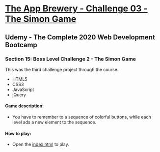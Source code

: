 # [The App Brewery - Challenge 03 - The Simon Game](https://arpadgbondor.github.io/The_App_Brewery-Challenge_03-The_Simon_Game/)

## Udemy - The Complete 2020 Web Development Bootcamp
### Section 15: Boss Level Challenge 2 - The Simon Game
This was the third challenge project through the course.
 - HTML5
 - CSS3
 - JavaScript
 - jQuery

#### Game description:
 - You have to remember to a sequence of colorful buttons, while each level ads a new element to the sequence. 
#### How to play:
 - Open the [index.html](https://arpadgbondor.github.io/The_App_Brewery-Challenge_03-The_Simon_Game/) to play.
